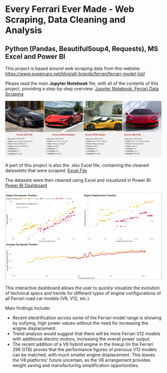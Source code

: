 # Every Ferrari Ever Made - Web Scraping, Data Cleaning and Analysis
## Python (Pandas, BeautifulSoup4, Requests), MS Excel and Power BI

This project is based around web scraping data from this website: https://www.supercars.net/blog/all-brands/ferrari/ferrari-model-list/

Please read the main **Jupyter Notebook** file, with all of the contents of this project, providing a step-by-step overview:
[Jupyter Notebook: Ferrari Data Scraping](https://github.com/wolanindaw/ferrari_python_web_scraping/blob/main/src/ferrari_data_scraping.ipynb)

![main_image](src/ferrari_main_page.jpg)

A part of this project is also the .xlsx Excel file, containing the cleaned datasetets that were scraped:
[Excel File](https://github.com/wolanindaw/ferrari_python_web_scraping/blob/main/cleaned_scraped_ferrari_data.xlsx)

The datasets were then cleaned using Excel and visualized in Power BI:
[Power BI Dashboard](https://github.com/wolanindaw/ferrari_python_web_scraping/blob/main/ferrari_all_models_analysis.pbix)

![Power_BI_vis](src/ferrari_engine_configurations.jpg)

This interactive dashboard allows the user to quickly visualize the evolution of technical specs and trends for different types of engine configurations of all Ferrari road car models (V8, V12, etc.).

Main findings include:
 - Recent electrification across some of the Ferrari model range is showing by outlying, high power values without the need for increasing the engine displacement.
 - Trend analysis would suggest that there will be more Ferrari V12 models with additional electric motors, increasing the overall power output.
 - The recent addition of a V6 hybrid engine in the lineup (in the Ferrari 296 GTB) proves that the performance figures of previous V12 models can be matched, with much smaller engine displacement. This leaves the V8 platforms' future uncertain, as the V6 arrangement provides weight saving and manufacturing simplification opportunities.
